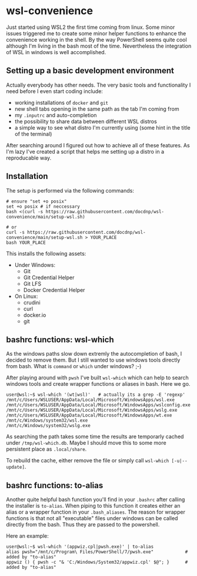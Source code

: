 # wsl-convenience

Just started using WSL2 the first time coming from linux. Some minor issues triggered me to create some minor helper functions to enhance the convenience working in the shell.
By the way PowerShell seems quite cool although I'm living in the bash most of the time.
Nevertheless the integration of WSL in windows is well accomplished.

## Setting up a basic development environment

Actually everybody has other needs. The very basic tools and functionality I need before I even start coding include:

* working installations of  `docker` and `git`
* new shell tabs opening in the same path as the tab I'm coming from
* my `.inputrc` and auto-completion
* the possibility to share data between different WSL distros
* a simple way to see what distro I'm currently using (some hint in the title of the terminal)

After searching around I figured out how to achieve all of these features.
As I'm lazy I've created a script that helps me setting up a distro in a reproducable way.

## Installation

The setup is performed via the following commands:

```[bash]
# ensure "set +o posix"
set +o posix # if neccessary
bash <(curl -s https://raw.githubusercontent.com/docdnp/wsl-convenience/main/setup-wsl.sh)

# or 
curl -s https://raw.githubusercontent.com/docdnp/wsl-convenience/main/setup-wsl.sh > YOUR_PLACE
bash YOUR_PLACE
```

This installs the following assets:

* Under Windows:
  * Git
  * Git Credential Helper
  * Git LFS
  * Docker Credential Helper
* On Linux:
  * crudini
  * curl
  * docker.io
  * git

## bashrc functions: wsl-which

As the windows paths slow down extremly the autocompletion of bash, I decided to remove them.
But I still wanted to use windows tools directly from bash.
What is `command` or `which` under windows? ;-)

After playing around with `pwsh` I've built `wsl-which` which can help to search windows tools and create wrapper functions or aliases in bash.
Here we go.

```[bash]
user@wsl:~$ wsl-which '(wt|wsl)'   # actually its a grep -E 'regexp'
/mnt/c/Users/WSLUSER/AppData/Local/Microsoft/WindowsApps/wsl.exe
/mnt/c/Users/WSLUSER/AppData/Local/Microsoft/WindowsApps/wslconfig.exe
/mnt/c/Users/WSLUSER/AppData/Local/Microsoft/WindowsApps/wslg.exe
/mnt/c/Users/WSLUSER/AppData/Local/Microsoft/WindowsApps/wt.exe
/mnt/c/Windows/system32/wsl.exe
/mnt/c/Windows/system32/wslg.exe
```

As searching the path takes some time the results are temporarly cached under `/tmp/wsl-which.db`. 
Maybe I should move this to some more persistent place as `.local/share`.

To rebuild the cache, either remove the file or simply call `wsl-which [-u|--update]`.

## bashrc functions: to-alias

Another quite helpful bash function you'll find in your `.bashrc` after calling the installer is `to-alias`.
When piping to this function it creates either an alias or a wrapper function in your `.bash_aliases`.
The reason for wrapper functions is that not all "executable" files under windows can be called directly from the bash.
Thus they are passed to the powershell.

Here an example:

```[bash]
user@wsl:~$ wsl-which '(appwiz.cpl|pwsh.exe)' | to-alias
alias pwsh="/mnt/c/Program\ Files/PowerShell/7/pwsh.exe"            # added by "to-alias"
appwiz () { pwsh -c "& 'C:/Windows/System32/appwiz.cpl' $@"; }      # added by "to-alias"
```
